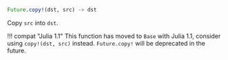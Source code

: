 ```julia
Future.copy!(dst, src) -> dst
```

Copy `src` into `dst`.

!!! compat "Julia 1.1"
    This function has moved to `Base` with Julia 1.1, consider using `copy!(dst, src)` instead. `Future.copy!` will be deprecated in the future.

